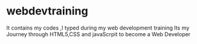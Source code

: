 # webdevtraining
It contains my codes ,I typed during my web development training
Its my Journey through HTML5,CSS and javaScrpit to become a Web Developer
